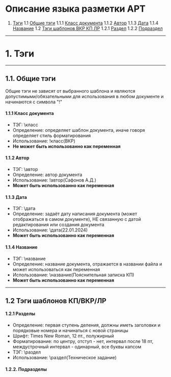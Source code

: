 # Описание языка разметки АРТ

1. [Тэги](#tags)
    1.1 [Общие тэги](#global_tags)
        1.1.1 [Класс документа](#global_class)
        1.1.2 [Автор](#global_author)
        1.1.3 [Дата](#global_date)
        1.1.4 [Название](#global_name)
    1.2 [Тэги шаблонов ВКР КП ЛР](#uni_tags)
        1.2.1 [Раздел](#uni_section)
        1.2.2 [Подраздел](#uni_usection)
---

# 1. Тэги <a name="tags"></a>

---

## 1.1. Общие тэги <a name="global_tags"></a>

Общие тэги не зависят от выбранного шаблона и являются допустимыми/обязательными для использования в любом документе и начинаются с символа "!"

#### 1.1.1 Класс документа <a name="global_class"></a>

* ТЭГ: \класс
* Определение: определяет шаблон документа, иначе говоря определяет стиль форматирования 
* Использование: !класс(ВКР)
* **Не может быть использованно как переменная**

#### 1.1.2 Автор <a name="global_author"></a>

* ТЭГ: \автор
* Определение: автор документа
* Использование: !автор(Сафонов А.Д.)
* **Может быть использованно как переменная**

#### 1.1.3 Дата <a name="global_date"></a>

* ТЭГ: \дата
* Определение: задаёт дату написания документа (может отображаться в самом документе), НЕ связанную с датой редактирования или создания документа
* Использование: \дата(22.01.2024)
* **Может быть использованно как переменная**

#### 1.1.4 Название <a name="global_name"></a>

* ТЭГ: \название
* Определение: название документа, отражается в названии файла и может использоваться как переменная 
* Использование: \название(Пояснительная записка КП)
* **Может быть использованно как переменная**

---

## 1.2 Тэги шаблонов КП/ВКР/ЛР <a name="uni_tags"></a>

#### 1.2.1 Разделы <a name="uni_section"></a>

* Определение: первая ступень деления, должны иметь заголовки и порядковые номера и начинаться с новой страницы
* Шрифт: Times New Roman, 12 пт., полужирный
* Форматирование: по центру, отступ - нет, интервал после 18 пт, междустрочный интервал - одинарный, все буквы капсом
* ТЭГ: \раздел
* Использование: \раздел(Техническое задание)

#### 1.2.2. Подразделы <a name="uni_usection"></a>

